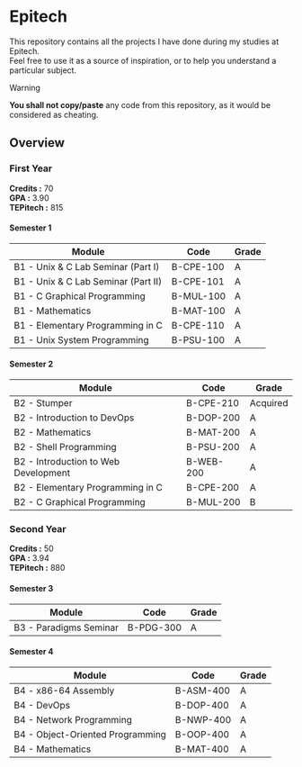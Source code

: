 # Epitech

This repository contains all the projects I have done during my studies at Epitech.  
Feel free to use it as a source of inspiration, or to help you understand a particular subject.  

> [!WARNING]
> **You shall not copy/paste** any code from this repository, as it would be considered as cheating.

## Overview

### First Year

**Credits :** 70  
**GPA :** 3.90  
**TEPitech :** 815

#### Semester 1

| Module | Code | Grade |
|--------|------|-------|
| B1 - Unix & C Lab Seminar (Part I) | B-CPE-100 | A |
| B1 - Unix & C Lab Seminar (Part II) | B-CPE-101 | A |
| B1 - C Graphical Programming | B-MUL-100 | A |
| B1 - Mathematics | B-MAT-100 | A |
| B1 - Elementary Programming in C | B-CPE-110 | A |
| B1 - Unix System Programming | B-PSU-100 | A |

#### Semester 2

| Module | Code | Grade |
|--------|------|-------|
| B2 - Stumper | B-CPE-210 | Acquired |
| B2 - Introduction to DevOps | B-DOP-200 | A |
| B2 - Mathematics | B-MAT-200 | A |
| B2 - Shell Programming | B-PSU-200 | A |
| B2 - Introduction to Web Development | B-WEB-200 | A |
| B2 - Elementary Programming in C | B-CPE-200 | A |
| B2 - C Graphical Programming | B-MUL-200 | B |

### Second Year

**Credits :** 50  
**GPA :** 3.94  
**TEPitech :** 880

#### Semester 3

| Module | Code | Grade |
|--------|------|-------|
| B3 - Paradigms Seminar | B-PDG-300 | A |

#### Semester 4

| Module | Code | Grade |
|--------|------|-------|
| B4 - x86-64 Assembly | B-ASM-400 | A |
| B4 - DevOps | B-DOP-400 | A |
| B4 - Network Programming | B-NWP-400 | A |
| B4 - Object-Oriented Programming | B-OOP-400 | A |
| B4 - Mathematics | B-MAT-400 | A |
